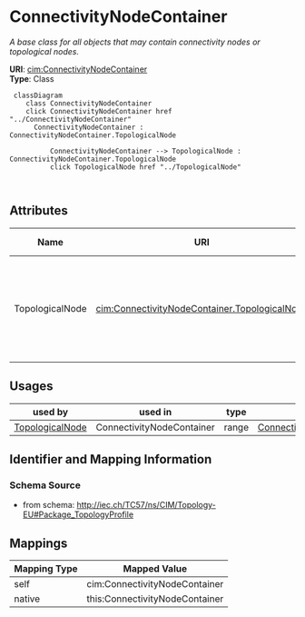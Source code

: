 # ConnectivityNodeContainer


_A base class for all objects that may contain connectivity nodes or topological nodes._





**URI**: [cim:ConnectivityNodeContainer](http://iec.ch/TC57/CIM100#ConnectivityNodeContainer)<br />
**Type**: Class




```mermaid
 classDiagram
    class ConnectivityNodeContainer
    click ConnectivityNodeContainer href "../ConnectivityNodeContainer"
      ConnectivityNodeContainer : ConnectivityNodeContainer.TopologicalNode
        
          ConnectivityNodeContainer --> TopologicalNode : ConnectivityNodeContainer.TopologicalNode
          click TopologicalNode href "../TopologicalNode"
        
      
```




<!-- no inheritance hierarchy -->


## Attributes


| Name | URI | Cardinality and Range | Description | Inheritance |
| ---  | --- | --- | --- | --- |
| TopologicalNode | [cim:ConnectivityNodeContainer.TopologicalNode](http://iec.ch/TC57/CIM100#ConnectivityNodeContainer.TopologicalNode) | * <br />  [TopologicalNode](TopologicalNode.md)  | The topological nodes which belong to this connectivity node container | direct |





## Usages

| used by | used in | type | used |
| ---  | --- | --- | --- |
| [TopologicalNode](TopologicalNode.md) | ConnectivityNodeContainer | range | [ConnectivityNodeContainer](ConnectivityNodeContainer.md) |






## Identifier and Mapping Information







### Schema Source


* from schema: http://iec.ch/TC57/ns/CIM/Topology-EU#Package_TopologyProfile





## Mappings

| Mapping Type | Mapped Value |
| ---  | ---  |
| self | cim:ConnectivityNodeContainer |
| native | this:ConnectivityNodeContainer |





